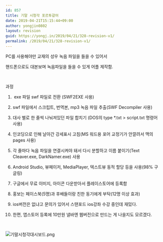 ```yaml
---
id: 857
title: 기말 시청각 포르투갈어
date: 2019-04-21T15:15:44+09:00
author: yongjin0802
layout: revision
guid: https://yongj.in/2019/04/21/328-revision-v1/
permalink: /2019/04/21/328-revision-v1/
---
```

PC를 사용해야만 교재의 성우 녹음 파일을 들을 수 있어서

핸드폰으로도 대본보며 녹음파일을 들을 수 있게 어플 제작함.

&nbsp;

과정

1.  exe 파일 swf 파일로 전환 (SWF2EXE 사용)

2. swf 파일에서 스크립트, 번역본, mp3 녹음 파일 추출(SWF Decompiler 사용)

3. 대사 별로 한 줄씩 나눠져있던 파일 합치기 (DOS의 type *.txt > script.txt 명령어 사용)

4. 인코딩으로 인해 날아간 강세표시 고침(MS 워드용 포어 교정기가 안깔려서 맥의 pages 사용)

5. 각 줄마다 녹음 파일을 연결시켜야 돼서 다시 분할하고 이름 붙이기(Text Cleaver.exe, DarkNamer.exe) 사용

6. Android Studio, 뷰페이저, MediaPlayer, 텍스트뷰 동적 할당 등을 사용(98% 구글링)

7. 구글에서 무료 이미지, 아이콘 다운받아서 플레이스토어에 등록함

8. 홍보는 페이스북(5명)과 후배들이랑 친한 동기에게 부탁(12명 이상 효과)

9. ios버전은 없냐고 문의가 있어서 스탠포드 ios강좌 수강 중인데 재밌다.

10. 한편, 앱스토어 등록에 10만원 낼바엔 웹버전으로 만드는 게 나을지도 모르겠다.

&nbsp;

<img class="alignnone size-full wp-image-329" src="https://raw.githubusercontent.com/16Yongjin/16Yongjin.github.io/master/wp-content/uploads/2017/06/eab8b0eba790ec8b9cecb2adeab081eb8c80ec8b9cebb3b4eb939c.png" alt="기말시청각대시보드.png" width="1433" height="1285" srcset="https://raw.githubusercontent.com/16Yongjin/16Yongjin.github.io/master/wp-content/uploads/2017/06/eab8b0eba790ec8b9cecb2adeab081eb8c80ec8b9cebb3b4eb939c.png 1433w, https://raw.githubusercontent.com/16Yongjin/16Yongjin.github.io/master/wp-content/uploads/2017/06/eab8b0eba790ec8b9cecb2adeab081eb8c80ec8b9cebb3b4eb939c-300x269.png 300w, https://raw.githubusercontent.com/16Yongjin/16Yongjin.github.io/master/wp-content/uploads/2017/06/eab8b0eba790ec8b9cecb2adeab081eb8c80ec8b9cebb3b4eb939c-768x689.png 768w, https://raw.githubusercontent.com/16Yongjin/16Yongjin.github.io/master/wp-content/uploads/2017/06/eab8b0eba790ec8b9cecb2adeab081eb8c80ec8b9cebb3b4eb939c-1024x918.png 1024w, https://raw.githubusercontent.com/16Yongjin/16Yongjin.github.io/master/wp-content/uploads/2017/06/eab8b0eba790ec8b9cecb2adeab081eb8c80ec8b9cebb3b4eb939c-1000x897.png 1000w, https://raw.githubusercontent.com/16Yongjin/16Yongjin.github.io/master/wp-content/uploads/2017/06/eab8b0eba790ec8b9cecb2adeab081eb8c80ec8b9cebb3b4eb939c-335x300.png 335w" sizes="(max-width: 1433px) 100vw, 1433px" />